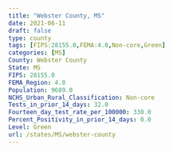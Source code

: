 ```yaml
---
title: "Webster County, MS"
date: 2021-06-11
draft: false
type: county
tags: [FIPS:28155.0,FEMA:4.0,Non-core,Green]
categories: [MS]
County: Webster County
State: MS
FIPS: 28155.0
FEMA_Region: 4.0
Population: 9689.0
NCHS_Urban_Rural_Classification: Non-core
Tests_in_prior_14_days: 32.0
Fourteen_day_test_rate_per_100000: 330.0
Percent_Positivity_in_prior_14_days: 0.0
Level: Green
url: /states/MS/webster-county
---
```




